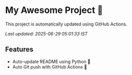 # My Awesome Project 🚀

This project is automatically updated using GitHub Actions.

_Last updated: 2025-06-29 05:01:33 IST_

## Features
- Auto-update README using Python 🐍
- Auto Git push with GitHub Actions 🤖

